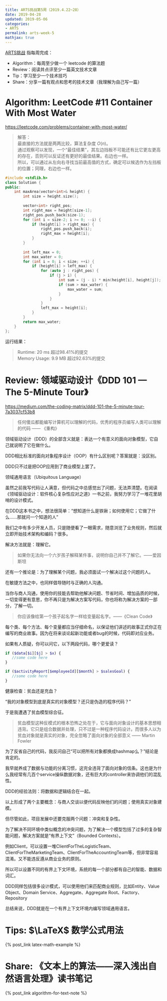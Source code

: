 ```yaml
---
title: ARTS挑战第5周（2019.4.22~28）
date: 2019-04-28
updated: 2019-05-06
categories:
- ARTS
permalink: arts-week-5
mathjax: true
---
```


[ARTS挑战](https://www.zhihu.com/question/301150832) 指每周完成：
* Algorithm：每周至少做一个 leetcode 的算法题
* Review：阅读并点评至少一篇英文技术文章
* Tip：学习至少一个技术技巧
* Share：分享一篇有观点和思考的技术文章（我理解为自己写一篇）

# Algorithm: LeetCode #11 Container With Most Water
https://leetcode.com/problems/container-with-most-water/

> 解答：  
> 最直接的方法就是两两比较，算法复杂度 $O(n)$。  
> 通过观察可以发现，一个“最佳结果”，其左边挡板不可能还有比它更左更高的存在，否则可以反证还有更好的最佳结果。右边也一样。  
> 所以，可以通过从左向右寻找当前最高值的方式，确定可以候选作为左挡板的位置；同理，右边也一样。

```C++
#include <stdlib.h> 
class Solution {
public:
    int maxArea(vector<int>& height) {
        int size = height.size();
        
        vector<int> right_pos;
        int right_max = height[size-1];
        right_pos.push_back(size-1);
        for (int i = size-2; i >= 0; --i) {
            if (height[i] > right_max) {
                right_pos.push_back(i);
                right_max = height[i];
            }
        }
        
        int left_max = 0;
        int max_water = 0;
        for (int i = 0; i < size; ++i) {
            if (height[i] > left_max) {
                for (auto j : right_pos) {
                    if (j > i) {
                        int sum = (j - i) * min(height[i], height[j]);
                        if (sum > max_water) {
                            max_water = sum;
                        }
                    }
                }
                left_max = height[i];
            }
        }
        return max_water;
    }
};
```

运行结果：
> Runtime: 20 ms 超过98.41%的提交  
> Memory Usage: 9.9 MB 超过92.63%的提交  

# Review: 领域驱动设计《DDD 101 — The 5-Minute Tour》
https://medium.com/the-coding-matrix/ddd-101-the-5-minute-tour-7a3037cf53b8

> 任何傻瓜都能编写计算机可以理解的代码，优秀的程序员编写人类可以理解的代码 —— 《重构》

领域驱动设计（DDD）的全部含义就是：表达一个有意义的面向对象模型，它自己就说明了它在做什么。

DDD相比标准的面向对象程序设计（OOP）有什么区别呢？答案就是：没区别。

DDD只不过是把OOP应用到了商业模型上罢了。

领域通用语言（Ubiquitous Language）

虽然之前我写代码让人满意，但代码之中总感觉出了问题，无法弄清楚。在阅读《领域驱动设计：软件核心复杂性应对之道》一书之前，我努力学习了一堆花里胡哨的设计模式。

在DDD这本书之中，想法很简单：“想知道什么是铁锹；如何使用它；它做了什么……那就问一个知道的人”

我们之中有多少开发人员，只是随便看了一眼需求，随意浏览了业务规则，然后就立即开始技术架构和编码？很多。

解决方法就是：理解它。

> 如果你无法向一个六岁孩子解释某件事，说明你自己并不了解它。——爱因斯坦

还有一个推论是：为了理解某个问题，我必须面试一个解决过这个问题的人。

在敏捷方法之中，也同样倡导随时与正确的人沟通。

当你与商人沟通，使用你的技能去帮助他解决问题、节省时间、增加品质的时候，一切变得更有意思，你不再只是为解决方案写代码，你也将称为解决方案的一部分，了解一切。

> 你应该像给第一个孩子起名字一样给变量起名字。——《Clean Code》

每个类、每个方法、每个变量都应当仔细命名，以保证他们讲述的故事正式你正在编写的商业故事。因为在将来谈论起新功能或者bug的时候，代码即对应业务。

如果有人质疑，你可以问它，以下两段代码，哪个更爱读？
```php
if ($data[$i][$j] > $x) {
   //some code here
}
```
```php
if ($activityReport[$employeeId][$month] > $salesGoal) {
   //some code here
}
```
健康检查：贫血还是充血？

“我的对象模型到底是真实的对象模型？还只是伪造的程序代码？”

于是我遭遇了贫血模型综合征。

> 贫血模型这种反模式的根本恐怖之处在于，它与面向对象设计的基本思想相违背。它只是组合数据并处理，只不过是一种程序代码设计。而很多人以为贫血对象就是真实的对象，完全忽略了面向对象的全部意义 —— Martin Fowler

为了反省自己的代码，我反问自己“可以把所有对象都换成hashmap么？”结论是肯定的。

我早就养成了数据与功能的分离习惯，这完全违背了面向对象的信条。这也是为什么我经常有几百个service操纵数据对象，还有巨大的controller来协调他们的混乱性。

DDD的经验法则：将数据和逻辑结合在一起。

以上形成了两个主要概念：与商人交谈以便代码反映他们的问题；使用真实对象建模。

但尽管如此，项目发展中还要克服两个问题：冲突和复杂性。

为了解决不同环境中类似概念的冲突问题，为了解决一个模型包括了过多的复杂智能问题，解决方案就是“有界上下文”（Bounded Contexts）。

例如Client，可以设置一堆ClientForTheLogisticTeam、ClientForTheMarketingTeam、ClientForTheAccountingTeam等，但非常容易混淆。又不能违反遵从商业业务的原则。

所以可以设置不同的有界上下文环境，系统的每一个部分都有自己的智能、数据和词汇。

DDD同样包括很多设计模式，可以使用他们来匹配商业规则，比如Entity、Value Object、Domain Service、Aggregate、Aggregate Root、Factory、Repository

总结来说，DDD就是在一个有界上下文环境内编写领域通用语言。

# Tips: $\LaTeX$ 数学公式用法
{% post_link latex-math-example %}


# Share: 《文本上的算法——深入浅出自然语言处理》读书笔记

{% post_link algorithm-for-text-note %}
